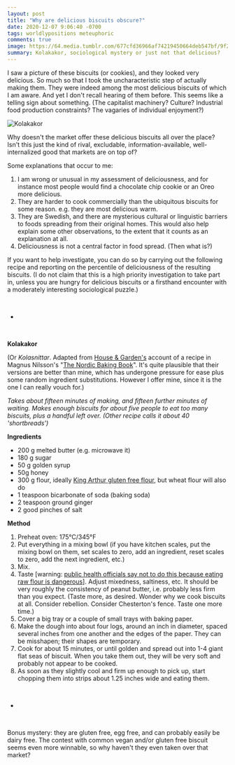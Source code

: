 ```yaml
---
layout: post
title: "Why are delicious biscuits obscure?"
date: 2020-12-07 9:06:40 -0700
tags: worldlypositions meteuphoric
comments: true
image: https://64.media.tumblr.com/677cfd36966af74219450664deb547bf/9f284db7e8490a40-3f/s1280x1920/8e37d3d1547e17df6c38eef25d0536e7ae8466cf.jpg
summary: Kolakakor, sociological mystery or just not that delicious?
---
```

I saw a picture of these biscuits (or cookies), and they looked very delicious. So much so that I took the uncharacteristic step of actually making them. They were indeed among the most delicious biscuits of which I am aware. And yet I don't recall hearing of them before. This seems like a telling sign about something. (The capitalist machinery? Culture? Industrial food production constraints? The vagaries of individual enjoyment?)

![Kolakakor](https://www.dropbox.com/s/91nepe5q84xtbyf/iStock-1088141566.jpg?raw=1)

Why doesn't the market offer these delicious biscuits all over the place? Isn't this just the kind of rival, excludable, information-available, well-internalized good that markets are on top of?

Some explanations that occur to me:
1. I am wrong or unusual in my assessment of deliciousness, and for instance most people would find a chocolate chip cookie or an Oreo more delicious.
2. They are harder to cook commercially than the ubiquitous biscuits for some reason. e.g. they are most delicious warm.
3. They are Swedish, and there are mysterious cultural or linguistic barriers to foods spreading from their original homes. This would also help explain some other observations, to the extent that it counts as an explanation at all.
4. Deliciousness is not a central factor in food spread. (Then what is?)

If you want to help investigate, you can do so by carrying out the following recipe and reporting on the percentile of deliciousness of the resulting biscuits. (I do not claim that this is a high priority investigation to take part in, unless you are hungry for delicious biscuits or a firsthand encounter with a moderately interesting sociological puzzle.)

&nbsp;

*

&nbsp;

**Kolakakor**

(Or *Kolasnittar*. Adapted from [House & Garden's](https://www.houseandgarden.co.uk/recipe/caramel-shortbread) account of a recipe in Magnus Nilsson's "[The Nordic Baking Book](https://www.amazon.com/Nordic-Baking-Book-Magnus-Nilsson/dp/0714876844)". It's quite plausible that their versions are better than mine, which has undergone pressure for ease plus some random ingredient substitutions. However I offer mine, since it is the one I can really vouch for.)

*Takes about fifteen minutes of making, and fifteen further minutes of waiting. Makes enough biscuits for about five people to eat too many biscuits, plus a handful left over. (Other recipe calls it about 40 'shortbreads')*

**Ingredients**

- 200 g melted butter (e.g. microwave it)
- 180 g sugar
- 50 g golden syrup
- 50g honey
- 300 g flour, ideally [King Arthur gluten free flour](https://shop.kingarthurbaking.com/items/gluten-free-all-purpose-flour), but wheat flour will also do
- 1 teaspoon bicarbonate of soda (baking soda)
- 2 teaspoon ground ginger
- 2 good pinches of salt

**Method**

1. Preheat oven: 175°C/345°F
2. Put everything in a mixing bowl (if you have kitchen scales, put the mixing bowl on them, set scales to zero, add an ingredient, reset scales to zero, add the next ingredient, etc.)
3. Mix.
4. Taste \[warning: [public health officials say not to do this because eating raw flour is dangerous](https://www.cdc.gov/foodsafety/communication/no-raw-dough.html)\]. Adjust mixedness, saltiness, etc. It should be very roughly the consistency of peanut butter, i.e. probably less firm than you expect. (Taste more, as desired. Wonder why we cook biscuits at all. Consider rebellion. Consider Chesterton's fence. Taste one more time.)
6. Cover a big tray or a couple of small trays with baking paper.
7. Make the dough into about four logs, around an inch in diameter, spaced several inches from one another and the edges of the paper. They can be misshapen; their shapes are temporary.
8. Cook for about 15 minutes, or until golden and spread out into 1-4 giant flat seas of biscuit. When you take them out, they will be very soft and probably not appear to be cooked.
9. As soon as they slightly cool and firm up enough to pick up, start chopping them into strips about 1.25 inches wide and eating them.

&nbsp;

*

&nbsp;

Bonus mystery: they are gluten free, egg free, and can probably easily be dairy free. The contest with common vegan and/or gluten free biscuit seems even more winnable, so why haven't they even taken over that market?
